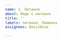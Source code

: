```yaml
---
name: 1. Питання
about: Якщо є питання
title: ''
labels: питання, Помилка
assignees: DenizKose

---
```



